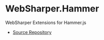 # WebSharper.Hammer

WebSharper Extensions for Hammer.js

* [Source Repository](https://github.com/hammerjs/hammer.js)
